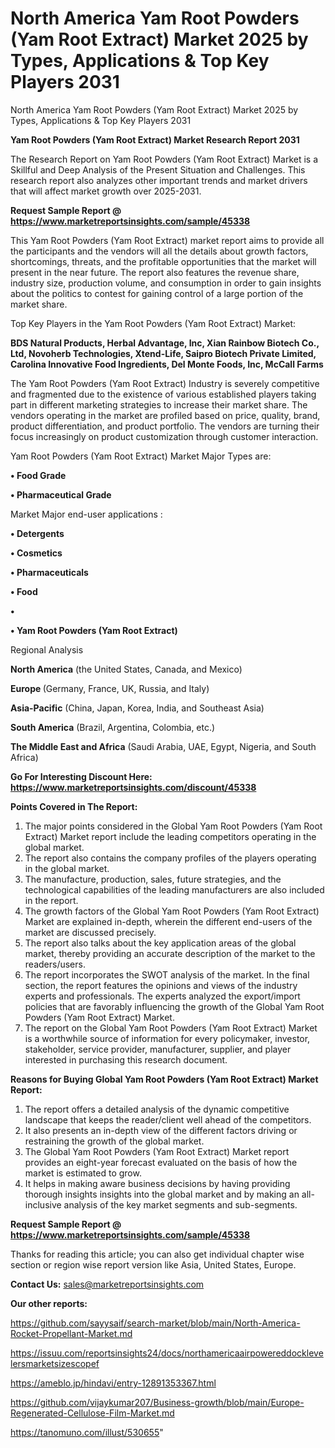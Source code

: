 # North America Yam Root Powders (Yam Root Extract) Market 2025 by Types, Applications & Top Key Players 2031
North America Yam Root Powders (Yam Root Extract) Market 2025 by Types, Applications & Top Key Players 2031

<strong>Yam Root Powders (Yam Root Extract) Market Research Report 2031</strong>

The Research Report on Yam Root Powders (Yam Root Extract) Market is a Skillful and Deep Analysis of the Present Situation and Challenges. This research report also analyzes other important trends and market drivers that will affect market growth over 2025-2031.

<strong>Request Sample Report @ <a href=https://www.marketreportsinsights.com/sample/45338>https://www.marketreportsinsights.com/sample/45338</a></strong>

This Yam Root Powders (Yam Root Extract) market report aims to provide all the participants and the vendors will all the details about growth factors, shortcomings, threats, and the profitable opportunities that the market will present in the near future. The report also features the revenue share, industry size, production volume, and consumption in order to gain insights about the politics to contest for gaining control of a large portion of the market share.

Top Key Players in the Yam Root Powders (Yam Root Extract) Market:

<strong>BDS Natural Products, Herbal Advantage, Inc, Xian Rainbow Biotech Co., Ltd, Novoherb Technologies, Xtend-Life, Saipro Biotech Private Limited, Carolina Innovative Food Ingredients, Del Monte Foods, Inc, McCall Farms</strong>

The Yam Root Powders (Yam Root Extract) Industry is severely competitive and fragmented due to the existence of various established players taking part in different marketing strategies to increase their market share. The vendors operating in the market are profiled based on price, quality, brand, product differentiation, and product portfolio. The vendors are turning their focus increasingly on product customization through customer interaction.

Yam Root Powders (Yam Root Extract) Market Major Types are:

<strong>•  Food Grade

•  Pharmaceutical Grade</strong>

Market Major end-user applications :

<strong>•  Detergents

•  Cosmetics

•  Pharmaceuticals

•  Food

•  

•  Yam Root Powders (Yam Root Extract)</strong>

Regional Analysis

</u><strong><b>North America</b></strong> (the United States, Canada, and Mexico)

<strong><b>Europe </b></strong>(Germany, France, UK, Russia, and Italy)

<strong><b>Asia-Pacific</b></strong> (China, Japan, Korea, India, and Southeast Asia)

<strong><b>South America</b></strong> (Brazil, Argentina, Colombia, etc.)

<strong><b>The Middle East and Africa</b></strong> (Saudi Arabia, UAE, Egypt, Nigeria, and South Africa)

<strong>Go For Interesting Discount Here: <a href=https://www.marketreportsinsights.com/discount/45338>https://www.marketreportsinsights.com/discount/45338</a></strong>

<strong>Points Covered in The Report:</strong>
<ol>
  <li>The major points considered in the Global Yam Root Powders (Yam Root Extract) Market report include the leading competitors operating in the global market.</li>
  <li>The report also contains the company profiles of the players operating in the global market.</li>
  <li>The manufacture, production, sales, future strategies, and the technological capabilities of the leading manufacturers are also included in the report.</li>
  <li>The growth factors of the Global Yam Root Powders (Yam Root Extract) Market are explained in-depth, wherein the different end-users of the market are discussed precisely.</li>
  <li>The report also talks about the key application areas of the global market, thereby providing an accurate description of the market to the readers/users.</li>
  <li>The report incorporates the SWOT analysis of the market. In the final section, the report features the opinions and views of the industry experts and professionals. The experts analyzed the export/import policies that are favorably influencing the growth of the Global Yam Root Powders (Yam Root Extract) Market.</li>
  <li>The report on the Global Yam Root Powders (Yam Root Extract) Market is a worthwhile source of information for every policymaker, investor, stakeholder, service provider, manufacturer, supplier, and player interested in purchasing this research document.</li>
</ol>
<strong>Reasons for Buying Global Yam Root Powders (Yam Root Extract) Market Report:</strong>

<ol>
  <li>The report offers a detailed analysis of the dynamic competitive landscape that keeps the reader/client well ahead of the competitors.</li>
  <li>It also presents an in-depth view of the different factors driving or restraining the growth of the global market.</li>
  <li>The Global Yam Root Powders (Yam Root Extract) Market report provides an eight-year forecast evaluated on the basis of how the market is estimated to grow.</li>
  <li>It helps in making aware business decisions by having providing thorough insights insights into the global market and by making an all-inclusive analysis of the key market segments and sub-segments.</li>
</ol>
<strong>Request Sample Report @ <a href=https://www.marketreportsinsights.com/sample/45338>https://www.marketreportsinsights.com/sample/45338</a></strong>


Thanks for reading this article; you can also get individual chapter wise section or region wise report version like Asia, United States, Europe.

<strong>Contact Us:</strong>
sales@marketreportsinsights.com

<strong>Our other reports:</strong>

<a href=https://github.com/sayysaif/search-market/blob/main/North-America-Rocket-Propellant-Market.md>https://github.com/sayysaif/search-market/blob/main/North-America-Rocket-Propellant-Market.md</a>

<a href=https://issuu.com/reportsinsights24/docs/northamericaairpowereddocklevelersmarketsizescopef>https://issuu.com/reportsinsights24/docs/northamericaairpowereddocklevelersmarketsizescopef</a>

<a href=https://ameblo.jp/hindavi/entry-12891353367.html>https://ameblo.jp/hindavi/entry-12891353367.html</a>

<a href=https://github.com/vijaykumar207/Business-growth/blob/main/Europe-Regenerated-Cellulose-Film-Market.md>https://github.com/vijaykumar207/Business-growth/blob/main/Europe-Regenerated-Cellulose-Film-Market.md</a>

<a href=https://tanomuno.com/illust/530655>https://tanomuno.com/illust/530655</a>"
